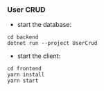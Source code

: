 ### User CRUD
- start the database:
```
cd backend
dotnet run --project UserCrud
```

- start the client:
```
cd frontend
yarn install
yarn start
```
